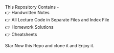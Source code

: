This Repository Contains - <br>
👉 Handwritten Notes <br>
👉 All Lecture Code in Separate Files and Index File <br>
👉 Homework Solutions <br>
👉 Cheatsheets <br>

Star Now this Repo and clone it and Enjoy it. <br>


